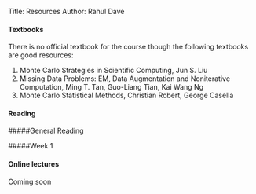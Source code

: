 Title: Resources
Author: Rahul Dave

#### Textbooks

There is no official textbook for the course though the following textbooks are good resources:

1. 	Monte Carlo Strategies in Scientific Computing, Jun S. Liu 
2. Missing Data Problems: EM, Data Augmentation and Noniterative Computation, Ming T. Tan, Guo-Liang Tian, Kai Wang Ng
3. Monte Carlo Statistical Methods, Christian Robert, George Casella


#### Reading 

#####General Reading

#####Week 1


#### Online lectures

Coming soon
